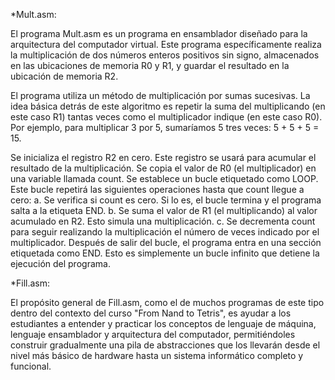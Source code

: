 *Mult.asm:

El programa Mult.asm es un programa en ensamblador diseñado para la arquitectura del computador virtual. Este programa específicamente realiza la multiplicación de dos números enteros positivos sin signo, almacenados en las ubicaciones de memoria R0 y R1, y guardar el resultado en la ubicación de memoria R2.

El programa utiliza un método de multiplicación por sumas sucesivas. La idea básica detrás de este algoritmo es repetir la suma del multiplicando (en este caso R1) tantas veces como el multiplicador indique (en este caso R0). Por ejemplo, para multiplicar 3 por 5, sumaríamos 5 tres veces: 5 + 5 + 5 = 15.

Se inicializa el registro R2 en cero. Este registro se usará para acumular el resultado de la multiplicación.
Se copia el valor de R0 (el multiplicador) en una variable llamada count.
Se establece un bucle etiquetado como LOOP. Este bucle repetirá las siguientes operaciones hasta que count llegue a cero: a. Se verifica si count es cero. Si lo es, el bucle termina y el programa salta a la etiqueta END. b. Se suma el valor de R1 (el multiplicando) al valor acumulado en R2. Esto simula una multiplicación. c. Se decrementa count para seguir realizando la multiplicación el número de veces indicado por el multiplicador.
Después de salir del bucle, el programa entra en una sección etiquetada como END. Esto es simplemente un bucle infinito que detiene la ejecución del programa.

*Fill.asm:

El propósito general de Fill.asm, como el de muchos programas de este tipo dentro del contexto del curso "From Nand to Tetris", es ayudar a los estudiantes a entender y practicar los conceptos de lenguaje de máquina, lenguaje ensamblador y arquitectura del computador, permitiéndoles construir gradualmente una pila de abstracciones que los llevarán desde el nivel más básico de hardware hasta un sistema informático completo y funcional.
